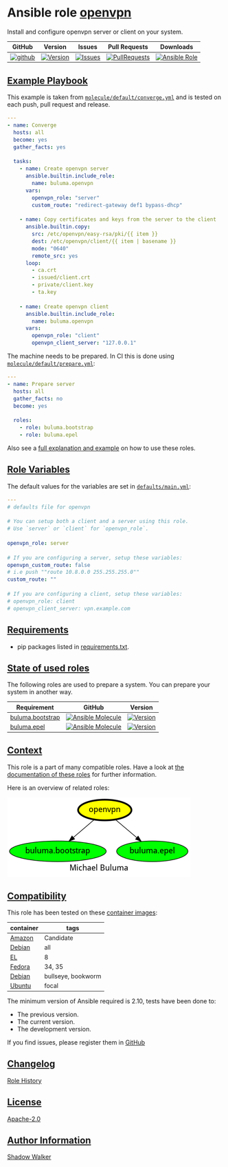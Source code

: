 # Ansible role [openvpn](https://galaxy.ansible.com/ui/standalone/roles/buluma/openvpn/documentation)

Install and configure openvpn server or client on your system.

|GitHub|Version|Issues|Pull Requests|Downloads|
|------|-------|------|-------------|---------|
|[![github](https://github.com/buluma/ansible-role-openvpn/actions/workflows/molecule.yml/badge.svg)](https://github.com/buluma/ansible-role-openvpn/actions/workflows/molecule.yml)|[![Version](https://img.shields.io/github/release/buluma/ansible-role-openvpn.svg)](https://github.com/buluma/ansible-role-openvpn/releases/)|[![Issues](https://img.shields.io/github/issues/buluma/ansible-role-openvpn.svg)](https://github.com/buluma/ansible-role-openvpn/issues/)|[![PullRequests](https://img.shields.io/github/issues-pr-closed-raw/buluma/ansible-role-openvpn.svg)](https://github.com/buluma/ansible-role-openvpn/pulls/)|[![Ansible Role](https://img.shields.io/ansible/role/d/buluma/openvpn)](https://galaxy.ansible.com/ui/standalone/roles/buluma/openvpn/documentation)|

## [Example Playbook](#example-playbook)

This example is taken from [`molecule/default/converge.yml`](https://github.com/buluma/ansible-role-openvpn/blob/master/molecule/default/converge.yml) and is tested on each push, pull request and release.

```yaml
---
- name: Converge
  hosts: all
  become: yes
  gather_facts: yes

  tasks:
    - name: Create openvpn server
      ansible.builtin.include_role:
        name: buluma.openvpn
      vars:
        openvpn_role: "server"
        custom_route: "redirect-gateway def1 bypass-dhcp"

    - name: Copy certificates and keys from the server to the client
      ansible.builtin.copy:
        src: /etc/openvpn/easy-rsa/pki/{{ item }}
        dest: /etc/openvpn/client/{{ item | basename }}
        mode: "0640"
        remote_src: yes
      loop:
        - ca.crt
        - issued/client.crt
        - private/client.key
        - ta.key

    - name: Create openvpn client
      ansible.builtin.include_role:
        name: buluma.openvpn
      vars:
        openvpn_role: "client"
        openvpn_client_server: "127.0.0.1"
```

The machine needs to be prepared. In CI this is done using [`molecule/default/prepare.yml`](https://github.com/buluma/ansible-role-openvpn/blob/master/molecule/default/prepare.yml):

```yaml
---
- name: Prepare server
  hosts: all
  gather_facts: no
  become: yes

  roles:
    - role: buluma.bootstrap
    - role: buluma.epel
```

Also see a [full explanation and example](https://buluma.github.io/how-to-use-these-roles.html) on how to use these roles.

## [Role Variables](#role-variables)

The default values for the variables are set in [`defaults/main.yml`](https://github.com/buluma/ansible-role-openvpn/blob/master/defaults/main.yml):

```yaml
---
# defaults file for openvpn

# You can setup both a client and a server using this role.
# Use `server` or `client` for `openvpn_role`.

openvpn_role: server

# If you are configuring a server, setup these variables:
openvpn_custom_route: false
# i.e push ""route 10.8.0.0 255.255.255.0""
custom_route: ""

# If you are configuring a client, setup these variables:
# openvpn_role: client
# openvpn_client_server: vpn.example.com
```

## [Requirements](#requirements)

- pip packages listed in [requirements.txt](https://github.com/buluma/ansible-role-openvpn/blob/master/requirements.txt).

## [State of used roles](#state-of-used-roles)

The following roles are used to prepare a system. You can prepare your system in another way.

| Requirement | GitHub | Version |
|-------------|--------|--------|
|[buluma.bootstrap](https://galaxy.ansible.com/buluma/bootstrap)|[![Ansible Molecule](https://github.com/buluma/ansible-role-bootstrap/actions/workflows/molecule.yml/badge.svg)](https://github.com/buluma/ansible-role-bootstrap/actions/workflows/molecule.yml)|[![Version](https://img.shields.io/github/release/buluma/ansible-role-bootstrap.svg)](https://github.com/shadowwalker/ansible-role-bootstrap)|
|[buluma.epel](https://galaxy.ansible.com/buluma/epel)|[![Ansible Molecule](https://github.com/buluma/ansible-role-epel/actions/workflows/molecule.yml/badge.svg)](https://github.com/buluma/ansible-role-epel/actions/workflows/molecule.yml)|[![Version](https://img.shields.io/github/release/buluma/ansible-role-epel.svg)](https://github.com/shadowwalker/ansible-role-epel)|

## [Context](#context)

This role is a part of many compatible roles. Have a look at [the documentation of these roles](https://buluma.github.io/) for further information.

Here is an overview of related roles:

![dependencies](https://raw.githubusercontent.com/buluma/ansible-role-openvpn/png/requirements.png "Dependencies")

## [Compatibility](#compatibility)

This role has been tested on these [container images](https://hub.docker.com/u/buluma):

|container|tags|
|---------|----|
|[Amazon](https://hub.docker.com/repository/docker/buluma/amazonlinux/general)|Candidate|
|[Debian](https://hub.docker.com/repository/docker/buluma/debian/general)|all|
|[EL](https://hub.docker.com/repository/docker/buluma/enterpriselinux/general)|8|
|[Fedora](https://hub.docker.com/repository/docker/buluma/fedora/general)|34, 35|
|[Debian](https://hub.docker.com/repository/docker/buluma/debian/general)|bullseye, bookworm|
|[Ubuntu](https://hub.docker.com/repository/docker/buluma/ubuntu/general)|focal|

The minimum version of Ansible required is 2.10, tests have been done to:

- The previous version.
- The current version.
- The development version.

If you find issues, please register them in [GitHub](https://github.com/buluma/ansible-role-openvpn/issues)

## [Changelog](#changelog)

[Role History](https://github.com/buluma/ansible-role-openvpn/blob/master/CHANGELOG.md)

## [License](#license)

[Apache-2.0](https://github.com/buluma/ansible-role-openvpn/blob/master/LICENSE)

## [Author Information](#author-information)

[Shadow Walker](https://buluma.github.io/)


